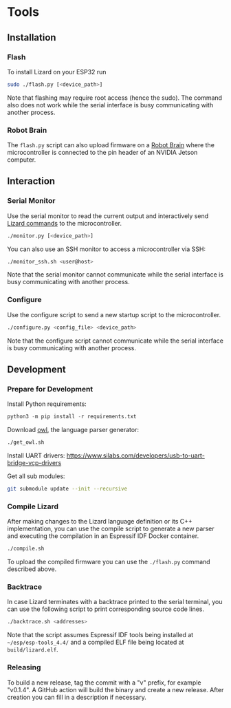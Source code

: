 # Tools

## Installation

### Flash

To install Lizard on your ESP32 run

```bash
sudo ./flash.py [<device_path>]
```

Note that flashing may require root access (hence the sudo).
The command also does not work while the serial interface is busy communicating with another process.

### Robot Brain

The `flash.py` script can also upload firmware on a [Robot Brain](https://www.zauberzeug.com/product-robot-brain.html) where the microcontroller is connected to the pin header of an NVIDIA Jetson computer.

## Interaction

### Serial Monitor

Use the serial monitor to read the current output and interactively send [Lizard commands](language.md) to the microcontroller.

```bash
./monitor.py [<device_path>]
```

You can also use an SSH monitor to access a microcontroller via SSH:

```bash
./monitor_ssh.sh <user@host>
```

Note that the serial monitor cannot communicate while the serial interface is busy communicating with another process.

### Configure

Use the configure script to send a new startup script to the microcontroller.

```bash
./configure.py <config_file> <device_path>
```

Note that the configure script cannot communicate while the serial interface is busy communicating with another process.

## Development

### Prepare for Development

Install Python requirements:

```python
python3 -m pip install -r requirements.txt
```

Download [owl](https://github.com/ianh/owl), the language parser generator:

```bash
./get_owl.sh
```

Install UART drivers: https://www.silabs.com/developers/usb-to-uart-bridge-vcp-drivers

Get all sub modules:

```bash
git submodule update --init --recursive
```

### Compile Lizard

After making changes to the Lizard language definition or its C++ implementation, you can use the compile script to generate a new parser and executing the compilation in an Espressif IDF Docker container.

```bash
./compile.sh
```

To upload the compiled firmware you can use the `./flash.py` command described above.

### Backtrace

In case Lizard terminates with a backtrace printed to the serial terminal, you can use the following script to print corresponding source code lines.

```bash
./backtrace.sh <addresses>
```

Note that the script assumes Espressif IDF tools being installed at `~/esp/esp-tools_4.4/` and a compiled ELF file being located at `build/lizard.elf`.

### Releasing

To build a new release, tag the commit with a "v" prefix, for example "v0.1.4".
A GitHub action will build the binary and create a new release.
After creation you can fill in a description if necessary.
